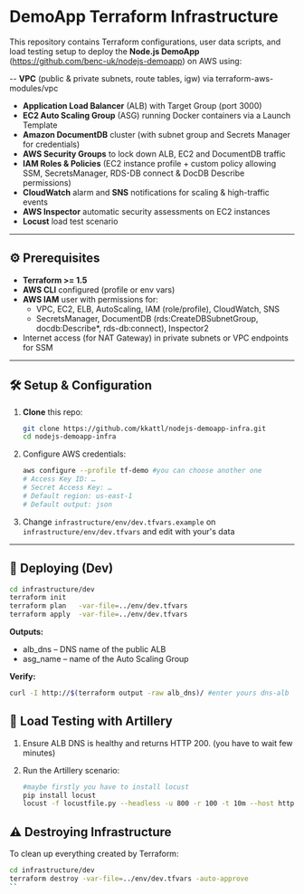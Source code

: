 # DemoApp Terraform Infrastructure

This repository contains Terraform configurations, user data scripts, and load testing setup to deploy the **Node.js DemoApp** (https://github.com/benc-uk/nodejs-demoapp) on AWS using:

-- **VPC** (public & private subnets, route tables, igw) via terraform-aws-modules/vpc  
- **Application Load Balancer** (ALB) with Target Group (port 3000)  
- **EC2 Auto Scaling Group** (ASG) running Docker containers via a Launch Template  
- **Amazon DocumentDB** cluster (with subnet group and Secrets Manager for credentials)  
- **AWS Security Groups** to lock down ALB, EC2 and DocumentDB traffic  
- **IAM Roles & Policies** (EC2 instance profile + custom policy allowing SSM, SecretsManager, RDS-DB connect & DocDB Describe permissions)  
- **CloudWatch** alarm and **SNS** notifications for scaling & high-traffic events  
- **AWS Inspector** automatic security assessments on EC2 instances  
- **Locust** load test scenario

---

## ⚙️ Prerequisites

- **Terraform >= 1.5**  
- **AWS CLI** configured (profile or env vars)  
- **AWS IAM** user with permissions for:
  - VPC, EC2, ELB, AutoScaling, IAM (role/profile), CloudWatch, SNS  
  - SecretsManager, DocumentDB (rds:CreateDBSubnetGroup, docdb:Describe*, rds-db:connect), Inspector2  
- Internet access (for NAT Gateway) in private subnets or VPC endpoints for SSM

---

## 🛠️ Setup & Configuration

1. **Clone** this repo:
   ```bash
   git clone https://github.com/kkattl/nodejs-demoapp-infra.git
   cd nodejs-demoapp-infra
   ```
2. Configure AWS credentials:
   ```bash
   aws configure --profile tf-demo #you can choose another one
   # Access Key ID: …
   # Secret Access Key: …
   # Default region: us-east-1
   # Default output: json
   ```

3. Change `infrastructure/env/dev.tfvars.example` on `infrastructure/env/dev.tfvars` and edit with your's data

---

## 🚀 Deploying (Dev)
  ```bash
  cd infrastructure/dev
  terraform init
  terraform plan   -var-file=../env/dev.tfvars
  terraform apply  -var-file=../env/dev.tfvars
  ```

**Outputs:**

  - alb_dns – DNS name of the public ALB
  - asg_name – name of the Auto Scaling Group

**Verify:**

  ```bash
  curl -I http://$(terraform output -raw alb_dns)/ #enter yours dns-alb
  ```
## 🧪 Load Testing with Artillery

1. Ensure ALB DNS is healthy and returns HTTP 200. (you have to wait few minutes)

2. Run the Artillery scenario:
   ```bash
   #maybe firstly you have to install locust
   pip install locust
   locust -f locustfile.py --headless -u 800 -r 100 -t 10m --host http://<ALB-DNS>
   ```

## ⚠️ Destroying Infrastructure

To clean up everything created by Terraform:

   ```bash
   cd infrastructure/dev
terraform destroy -var-file=../env/dev.tfvars -auto-approve
   ``
